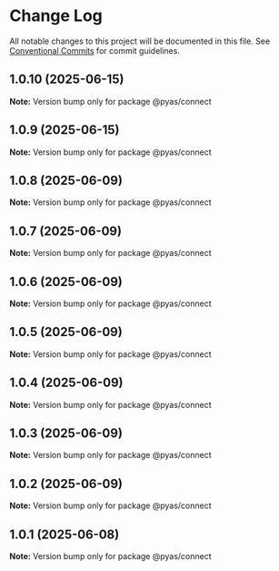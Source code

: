 # Change Log

All notable changes to this project will be documented in this file.
See [Conventional Commits](https://conventionalcommits.org) for commit guidelines.

## 1.0.10 (2025-06-15)

**Note:** Version bump only for package @pyas/connect





## 1.0.9 (2025-06-15)

**Note:** Version bump only for package @pyas/connect





## 1.0.8 (2025-06-09)

**Note:** Version bump only for package @pyas/connect





## 1.0.7 (2025-06-09)

**Note:** Version bump only for package @pyas/connect





## 1.0.6 (2025-06-09)

**Note:** Version bump only for package @pyas/connect





## 1.0.5 (2025-06-09)

**Note:** Version bump only for package @pyas/connect





## 1.0.4 (2025-06-09)

**Note:** Version bump only for package @pyas/connect





## 1.0.3 (2025-06-09)

**Note:** Version bump only for package @pyas/connect





## 1.0.2 (2025-06-09)

**Note:** Version bump only for package @pyas/connect





## 1.0.1 (2025-06-08)

**Note:** Version bump only for package @pyas/connect
